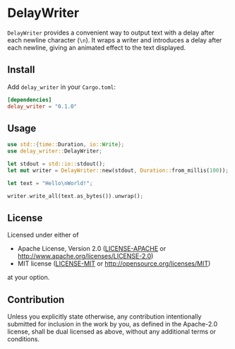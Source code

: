 # DelayWriter

`DelayWriter` provides a convenient way to output text with a delay after each newline character (`\n`). It wraps a writer and introduces a delay after each newline, giving an animated effect to the text displayed.

## Install

Add `delay_writer` in your `Cargo.toml`:

```toml
[dependencies]
delay_writer = "0.1.0"
```

## Usage

```rust
use std::{time::Duration, io::Write};
use delay_writer::DelayWriter;

let stdout = std::io::stdout();
let mut writer = DelayWriter::new(stdout, Duration::from_millis(100));

let text = "Hello\nWorld!";

writer.write_all(text.as_bytes()).unwrap();
```

## License

Licensed under either of

 * Apache License, Version 2.0
   ([LICENSE-APACHE](LICENSE-APACHE) or http://www.apache.org/licenses/LICENSE-2.0)
 * MIT license
   ([LICENSE-MIT](LICENSE-MIT) or http://opensource.org/licenses/MIT)

at your option.

## Contribution

Unless you explicitly state otherwise, any contribution intentionally submitted
for inclusion in the work by you, as defined in the Apache-2.0 license, shall be
dual licensed as above, without any additional terms or conditions.
